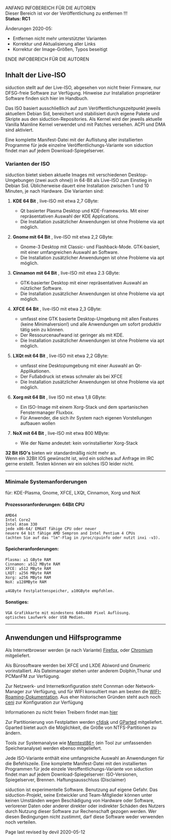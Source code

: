 ANFANG   INFOBEREICH FÜR DIE AUTOREN  
Dieser Bereich ist vor der Veröffentlichung zu entfernen !!!  
**Status: RC1**

Änderungen 2020-05:
+ Entfernen nicht mehr unterstützter Varianten
+ Korrektur und Aktualisierung aller Links
+ Korrektur der Image-Größen, Typos beseitigt

ENDE   INFOBEREICH FÜR DIE AUTOREN

## Inhalt der Live-ISO

siduction stellt auf der Live-ISO, abgesehen von nicht freier Firmware, nur DFSG-freie Software zur Verfügung. Hinweise zur Installation proprietärer Software finden sich hier im Handbuch.

Das ISO basiert ausschließlich auf zum Veröffentlichungszeitpunkt jeweils aktuellem Debian Sid, bereichert und stabilisiert durch eigene Pakete und Skripte aus den siduction-Repositories. Als Kernel wird der jeweils aktuelle Vanilla Mainline Kernel verwendet und mit Patches versehen. ACPI und DMA sind aktiviert.

Eine komplette Manifest-Datei mit der Auflistung aller installierten Programme für jede einzelne Veröffentlichungs-Variante von siduction findet man auf jedem Download-Spiegelserver.

### Varianten der ISO

siduction bietet sieben aktuelle Images mit verschiedenen Desktop-Umgebungen (zwei auch ohne)) in 64-Bit als Live-ISO zum Einstieg in Debian Sid. Üblicherweise dauert eine Installation zwischen 1 und 10 Minuten, je nach Hardware.
Die Varianten sind:

1. **KDE 64 Bit** , live-ISO mit etwa 2,7 GByte:
    - Qt basierter Plasma Desktop und KDE-Frameworks. Mit einer repräsentativen Auswahl der KDE Applications.  
    - Die Installation zusätzlicher Anwendungen ist ohne Probleme via apt möglich.

2. **Gnome mit 64 Bit** , live-ISO mit etwa 2,2 GByte:
     - Gnome-3 Desktop mit Classic- und Flashback-Mode. GTK-basiert, mit einer umfangreichen Auswahl an Software.  
     - Die Installation zusätzlicher Anwendungen ist ohne Probleme via apt möglich.

3. **Cinnamon mit 64 Bit** , live-ISO mit etwa 2.3 GByte:
     - GTK-basierter Desktop mit einer repräsentativen Auswahl an nützlicher Software.  
     - Die Installation zusätzlicher Anwendungen ist ohne Probleme via apt möglich.

4.  **XFCE 64 Bit** , live-ISO mit etwa 2,3 GByte:
    - umfasst eine GTK basierte Desktop-Umgebung mit allen Features (keine Minimalversion!) und alle Anwendungen um sofort produktiv tätig sein zu können.  
    - Der Ressourcenaufwand ist geringer als mit KDE.  
    - Die Installation zusätzlicher Anwendungen ist ohne Probleme via apt möglich.
    
5.  **LXQt mit 64 Bit** ,  live-ISO mit etwa 2,2 GByte:
     - umfasst eine Desktopumgebung mit einer Auswahl an Qt-Applikationen.  
     - Der Fußabdruck ist etwas schmaler als bei XFCE
     - Die Installation zusätzlicher Anwendungen ist ohne Probleme via apt möglich.

6.  **Xorg mit 64 Bit** ,  live ISO mit etwa 1,8 GByte:
      - Ein ISO-Image mit einem Xorg-Stack und dem spartanischen Fenstermanager Fluxbox.  
      - Für Anwender, die sich ihr System nach eigenen Vorstellungen aufbauen wollen

7.  **NoX mit 64 Bit** ,  live-ISO mit etwa 800 MByte: 
      - Wie der Name andeutet: kein vorinstallierter Xorg-Stack

**32 Bit ISO's** bieten wir standardmäßig nicht mehr an.  
Wenn ein 32Bit IOS gewünscht ist, wird ein solches auf Anfrage im IRC gerne erstellt. Testen können wir ein solches ISO leider nicht.

---

### Minimale Systemanforderungen

für: KDE-Plasma, Gnome, XFCE, LXQt, Cinnamon, Xorg und NoX

#### Prozessoranforderungen: 64Bit CPU

    AMD64  
    Intel Core2  
    Intel Atom 330  
    jede x86-64/ EM64T fähige CPU oder neuer  
    neuere 64 bit fähige AMD Sempron and Intel Pentium 4 CPUs  
    (achten Sie auf das "lm"-Flag in /proc/cpuinfo oder nutzt inxi -v3).

#### Speicheranforderungen:

    Plasma: ≥1 GByte RAM
    Cinnamon: ≥512 MByte RAM
    XFCE: ≥512 MByte RAM
    LXQT: ≥256 MByte RAM
    Xorg: ≥256 MByte RAM
    NoX: ≥128MByte RAM

    ≥4GByte Festplattenspeicher, ≥10GByte empfohlen.
    
#### Sonstiges:

    VGA Grafikkarte mit mindestens 640x480 Pixel Auflösung.
    optisches Laufwerk oder USB Medien.

---

## Anwendungen und Hilfsprogramme

Als Internetbrowser werden (je nach Variante) [Firefox](https://mozilla.org), oder [Chromium](https://chromium.woolyss.com/download/de/#linux) mitgeliefert.

Als Bürosoftware werden bei XFCE und LXDE Abiword und Gnumeric vorinstalliert. Als Dateimanager stehen unter anderem Dolphin,Thunar und PCManFM zur Verfügung.

Zur Netzwerk- und Internetkonfiguration steht Connman oder Network-Manager zur Verfügung, und für WIFI konsultiert man am besten die [WIFI-Roaming-Dokumentation](../inet-wpagui_de.md). Aus eher historischen Gründen steht auch noch [ceni](../inet-ceni_de.md) zur Konfiguration zur Verfügung

Informationen zu nicht freien Treibern findet man [hier](../nf-firm_de.md)

Zur Partitionierung von Festplatten werden [cfdisk](../part-cfdisk_de.md) und [GParted](https://gparted.sourceforge.io/) mitgeliefert. Gparted bietet auch die Möglichkeit, die Größe von NTFS-Partitionen zu ändern.

Tools zur Systemanalyse wie [Memtest86+](http://www.memtest.org/) (ein Tool zur umfassenden Speicheranalyse) werden ebenso mitgeliefert.

Jede ISO-Variante enthält eine umfangreiche Auswahl an Anwendungen für die Befehlszeile. Eine komplette Manifest-Datei mit den installierten Programmen für jede einzele Veroffentlichungs-Variante von siduction findet man auf jedem Download-Spiegelserver: ISO-Versionen, Spiegelserver, Brennen.
Haftungsausschluss (Disclaimer)

siduction ist experimentelle Software. Benutzung auf eigene Gefahr. Das siduction-Projekt, seine Entwickler und Team-Mitglieder können unter keinen Umständen wegen Beschädigung von Hardware oder Software, verlorener Daten oder anderer direkter oder indirekter Schäden des Nutzers durch Nutzung dieser Software zur Rechenschaft gezogen werden. Wer diesen Bedingungen nicht zustimmt, darf diese Software weder verwenden noch verteilen.

<div id="rev">Page last revised by devil 2020-05-12</div>
